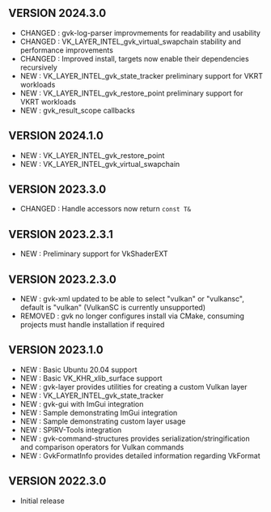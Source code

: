 
VERSION 2024.3.0
--
-   CHANGED : gvk-log-parser improvmements for readability and usability
-   CHANGED : VK_LAYER_INTEL_gvk_virtual_swapchain stability and performance improvements
-   CHANGED : Improved install, targets now enable their dependencies recursively
-   NEW : VK_LAYER_INTEL_gvk_state_tracker preliminary support for VKRT workloads
-   NEW : VK_LAYER_INTEL_gvk_restore_point preliminary support for VKRT workloads
-   NEW : gvk_result_scope callbacks

VERSION 2024.1.0
--
-   NEW : VK_LAYER_INTEL_gvk_restore_point
-   NEW : VK_LAYER_INTEL_gvk_virtual_swapchain

VERSION 2023.3.0
--
-   CHANGED : Handle accessors now return `const T&`

VERSION 2023.2.3.1
--
-   NEW : Preliminary support for VkShaderEXT

VERSION 2023.2.3.0
--
-   NEW : gvk-xml updated to be able to select "vulkan" or "vulkansc", default is "vulkan" (VulkanSC is currently unsupported)
-   REMOVED : gvk no longer configures install via CMake, consuming projects must handle installation if required

VERSION 2023.1.0
--
-   NEW : Basic Ubuntu 20.04 support
-   NEW : Basic VK_KHR_xlib_surface support
-   NEW : gvk-layer provides utilities for creating a custom Vulkan layer
-   NEW : VK_LAYER_INTEL_gvk_state_tracker
-   NEW : gvk-gui with ImGui integration
-   NEW : Sample demonstrating ImGui integration
-   NEW : Sample demonstrating custom layer usage
-   NEW : SPIRV-Tools integration
-   NEW : gvk-command-structures provides serialization/stringification and comparison operators for Vulkan commands
-   NEW : GvkFormatInfo provides detailed information regarding VkFormat

VERSION 2022.3.0
--
-   Initial release
